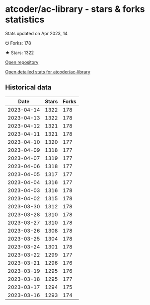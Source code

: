 # atcoder/ac-library - stars & forks statistics

Stats updated on Apr 2023, 14

☋ Forks: 178

★ Stars: 1322

[Open repository](https://github.com/atcoder/ac-library)

[Open detailed stats for atcoder/ac-library](https://reviewgithub.com/rep/atcoder/ac-library)

## Historical data
| Date | Stars | Forks |
|------|-------|-------|
| 2023-04-14 | 1322 | 178 | 
| 2023-04-13 | 1322 | 178 | 
| 2023-04-12 | 1321 | 178 | 
| 2023-04-11 | 1321 | 178 | 
| 2023-04-10 | 1320 | 177 | 
| 2023-04-09 | 1318 | 177 | 
| 2023-04-07 | 1319 | 177 | 
| 2023-04-06 | 1318 | 177 | 
| 2023-04-05 | 1317 | 177 | 
| 2023-04-04 | 1316 | 177 | 
| 2023-04-03 | 1316 | 178 | 
| 2023-04-02 | 1315 | 178 | 
| 2023-03-30 | 1312 | 178 | 
| 2023-03-28 | 1310 | 178 | 
| 2023-03-27 | 1310 | 178 | 
| 2023-03-26 | 1308 | 178 | 
| 2023-03-25 | 1304 | 178 | 
| 2023-03-24 | 1301 | 178 | 
| 2023-03-22 | 1299 | 177 | 
| 2023-03-21 | 1296 | 176 | 
| 2023-03-19 | 1295 | 176 | 
| 2023-03-18 | 1295 | 177 | 
| 2023-03-17 | 1294 | 175 | 
| 2023-03-16 | 1293 | 174 | 

